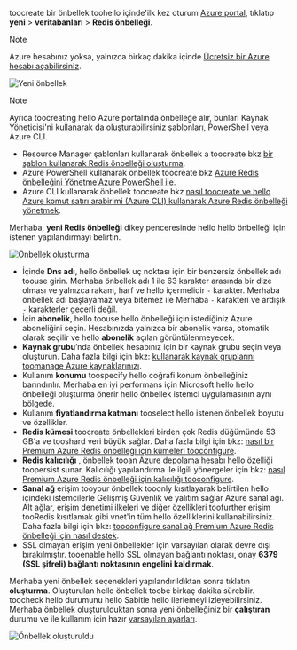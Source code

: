 toocreate bir önbellek toohello içinde'ilk kez oturum [Azure portal](https://portal.azure.com), tıklatıp **yeni** > **veritabanları** > **Redis önbelleği**.

> [!NOTE]
> Azure hesabınız yoksa, yalnızca birkaç dakika içinde [Ücretsiz bir Azure hesabı açabilirsiniz](https://azure.microsoft.com/pricing/free-trial/?WT.mc_id=redis_cache_hero).
> 
> 

![Yeni önbellek](media/redis-cache-create/redis-cache-new-cache-menu.png)

> [!NOTE]
> Ayrıca toocreating hello Azure portalında önbelleğe alır, bunları Kaynak Yöneticisi'ni kullanarak da oluşturabilirsiniz şablonları, PowerShell veya Azure CLI.
> 
> * Resource Manager şablonları kullanarak önbellek a toocreate bkz [bir şablon kullanarak Redis önbelleği oluşturma](../articles/redis-cache/cache-redis-cache-arm-provision.md).
> * Azure PowerShell kullanarak önbellek toocreate bkz [Azure Redis önbelleğini Yönetme'Azure PowerShell ile](../articles/redis-cache/cache-howto-manage-redis-cache-powershell.md).
> * Azure CLI kullanarak önbellek toocreate bkz [nasıl toocreate ve hello Azure komut satırı arabirimi (Azure CLI) kullanarak Azure Redis önbelleği yönetmek](../articles/redis-cache/cache-manage-cli.md).
> 
> 

Merhaba, **yeni Redis önbelleği** dikey penceresinde hello hello önbelleği için istenen yapılandırmayı belirtin.

![Önbellek oluşturma](media/redis-cache-create/redis-cache-cache-create.png) 

* İçinde **Dns adı**, hello önbellek uç noktası için bir benzersiz önbellek adı toouse girin. Merhaba önbellek adı 1 ile 63 karakter arasında bir dize olması ve yalnızca rakam, harf ve hello içermelidir `-` karakter. Merhaba önbellek adı başlayamaz veya bitemez ile Merhaba `-` karakteri ve ardışık `-` karakterler geçerli değil.
* İçin **abonelik**, hello toouse hello önbelleği için istediğiniz Azure aboneliğini seçin. Hesabınızda yalnızca bir abonelik varsa, otomatik olarak seçilir ve hello **abonelik** açılan görüntülenmeyecek.
* **Kaynak grubu**’nda önbellek hesabınız için bir kaynak grubu seçin veya oluşturun. Daha fazla bilgi için bkz: [kullanarak kaynak gruplarını toomanage Azure kaynaklarınızı](../articles/azure-resource-manager/resource-group-overview.md). 
* Kullanım **konumu** toospecify hello coğrafi konum önbelleğiniz barındırılır. Merhaba en iyi performans için Microsoft hello hello önbelleği oluşturma önerir hello önbellek istemci uygulamasının aynı bölgede.
* Kullanım **fiyatlandırma katmanı** tooselect hello istenen önbellek boyutu ve özellikler.
* **Redis kümesi** toocreate önbellekleri birden çok Redis düğümünde 53 GB'a ve tooshard veri büyük sağlar. Daha fazla bilgi için bkz: [nasıl bir Premium Azure Redis önbelleği için kümeleri tooconfigure](../articles/redis-cache/cache-how-to-premium-clustering.md).
* **Redis kalıcılığı** , önbellek tooan Azure depolama hesabı hello özelliği toopersist sunar. Kalıcılığı yapılandırma ile ilgili yönergeler için bkz: [nasıl Premium Azure Redis önbelleği için kalıcılığı tooconfigure](../articles/redis-cache/cache-how-to-premium-persistence.md).
* **Sanal ağ** erişim tooyour önbellek tooonly kısıtlayarak belirtilen hello içindeki istemcilerle Gelişmiş Güvenlik ve yalıtım sağlar Azure sanal ağı. Alt ağlar, erişim denetimi ilkeleri ve diğer özellikleri toofurther erişim tooRedis kısıtlamak gibi vnet'in tüm hello özelliklerini kullanabilirsiniz. Daha fazla bilgi için bkz: [tooconfigure sanal ağ Premium Azure Redis önbelleği için nasıl destek](../articles/redis-cache/cache-how-to-premium-vnet.md).
* SSL olmayan erişim yeni önbellekler için varsayılan olarak devre dışı bırakılmıştır. tooenable hello SSL olmayan bağlantı noktası, onay **6379 (SSL şifreli) bağlantı noktasının engelini kaldırmak**.

Merhaba yeni önbellek seçenekleri yapılandırıldıktan sonra tıklatın **oluşturma**. Oluşturulan hello önbellek toobe birkaç dakika sürebilir. toocheck hello durumunu hello Sabitle hello ilerlemeyi izleyebilirsiniz. Merhaba önbellek oluşturulduktan sonra yeni önbelleğiniz bir **çalıştıran** durumu ve ile kullanım için hazır [varsayılan ayarları](../articles/redis-cache/cache-configure.md#default-redis-server-configuration).

![Önbellek oluşturuldu](media/redis-cache-create/redis-cache-cache-created.png)

